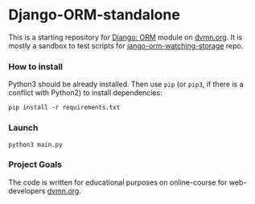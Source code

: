 # Django-ORM-standalone

This is a starting repository for [Django: ORM](https://dvmn.org/modules/django-orm/) module on [dvmn.org](https://dvmn.org/). It is mostly a sandbox to test scripts for [jango-orm-watching-storage](https://github.com/mikhaildruzhinin/django-orm-watching-storage) repo.

### How to install

Python3 should be already installed. 
Then use `pip` (or `pip3`, if there is a conflict with Python2) to install dependencies:
```
pip install -r requirements.txt
```

### Launch

```
python3 main.py
```

### Project Goals

The code is written for educational purposes on online-course for web-developers [dvmn.org](https://dvmn.org/).